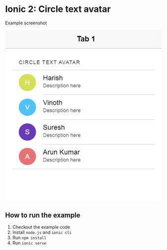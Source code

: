 # Ionic 2: Circle text avatar

Example screenshot

![Alt text](/screenshot.PNG?raw=true "Circle text avatar")

**How to run the example**
------------------
 1. Checkout the example code
 2. Install `node.js` and `ionic cli`
 3. Run `npm install`
 4. Run `ionic serve`

